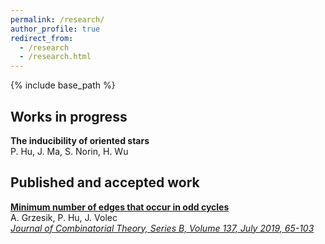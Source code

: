 ```yaml
---
permalink: /research/
author_profile: true
redirect_from:
  - /research
  - /research.html
---
```


{% include base_path %}

## Works in progress

**The inducibility of oriented stars**  
P. Hu, J. Ma, S. Norin, H. Wu


## Published and accepted work

[**Minimum number of edges that occur in odd cycles**](/files/Minimum%20number%20of%20edges%20that%20occur%20in%20odd%20cycles.pdf)  
A. Grzesik, P. Hu, J. Volec  
[*Journal of Combinatorial Theory, Series B,
Volume 137, July 2019, 65-103*](https://www.sciencedirect.com/science/article/pii/S0095895618301230) 
